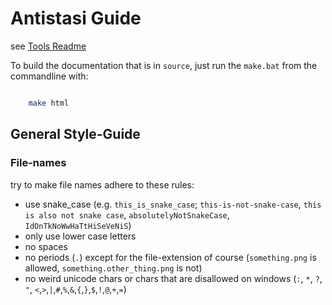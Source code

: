 # Antistasi Guide

see [Tools Readme](https://github.com/Giddius/Antistasi_Guide/tree/master/tools)

To build the documentation that is in `source`, just run the `make.bat` from the commandline with:

```sh

    make html

```

## General Style-Guide

### File-names

try to make file names adhere to these rules:

- use snake_case (e.g. `this_is_snake_case`;  `this-is-not-snake-case`, `this is also not snake case`, `absolutelyNotSnakeCase`, `IdOnTkNoWwHaTtHiSeVeNiS`)
- only use lower case letters
- no spaces
- no periods (`.`) except for the file-extension of course (`something.png` is allowed, `something.other_thing.png` is not)
- no weird unicode chars or chars that are disallowed on windows (`:`, `*`, `?`, `"`, `<`,`>`,`|`,`#`,`%`,`&`,`{`,`}`,`$`,`!`,`@`,`+`,`=`)
